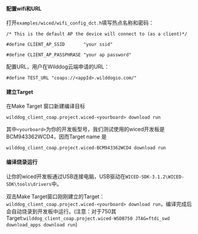 #### 配置wifi和URL

打开`examples/wiced/wifi_config_dct.h`填写热点名称和密码：

	/* This is the default AP the device will connect to (as a client)*/

	#define CLIENT_AP_SSID       "your ssid"

	#define CLIENT_AP_PASSPHRASE "your ap password"


配置URL，用户在Wilddog云端申请的URL：

	#define TEST_URL "coaps://<appId>.wilddogio.com/"

#### 建立Target

在Make Target 窗口新建编译目标

`wilddog_client_coap.project.wiced-<yourboard> download run`

其中`<yourboard>`为你的开发板型号，我们测试使用的wiced开发板是BCM943362WCD4，因而Target name 是 

`wilddog_client_coap.project.wiced-BCM943362WCD4 download run`

#### 编译烧录运行

让你的wiced开发板通过USB连接电脑，USB驱动在`WICED-SDK-3.1.2\WICED-SDK\tools\drivers`中。

双击Make Target窗口刚刚建立的Target：`wilddog_client_coap.project.wiced-<yourboard> download run`，编译完成后会自动烧录到开发板中运行。(注意：对于750其Target:`wilddog_client_coap.project.wiced-WSDB750 JTAG=ftdi_swd download_apps download run`)